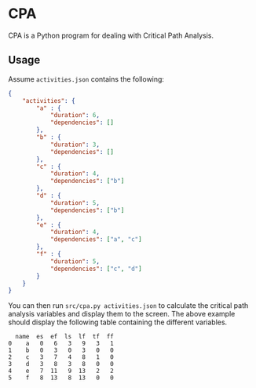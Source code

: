 # CPA

CPA is a Python program for dealing with Critical Path Analysis.

## Usage

Assume `activities.json` contains the following:

```json
{
	"activities": {
		"a" : {
			"duration": 6,
			"dependencies": []
		},
		"b" : {
			"duration": 3,
			"dependencies": []
		},
		"c" : {
			"duration": 4,
			"dependencies": ["b"]
		},
		"d" : {
			"duration": 5,
			"dependencies": ["b"]
		},
		"e" : {
			"duration": 4,
			"dependencies": ["a", "c"]
		},
		"f" : {
			"duration": 5,
			"dependencies": ["c", "d"]
		}
	}
}
```

You can then run `src/cpa.py activities.json` to calculate the critical path
analysis variables and display them to the screen. The above example should
display the following table containing the different variables.

```
  name  es  ef  ls  lf  tf  ff
0    a   0   6   3   9   3   1
1    b   0   3   0   3   0   0
2    c   3   7   4   8   1   0
3    d   3   8   3   8   0   0
4    e   7  11   9  13   2   2
5    f   8  13   8  13   0   0
```
